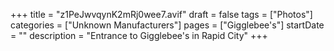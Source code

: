 +++
title = "z1PeJwvqynK2mRj0wee7.avif"
draft = false
tags = ["Photos"]
categories = ["Unknown Manufacturers"]
pages = ["Gigglebee's"]
startDate = ""
description = "Entrance to Gigglebee's in Rapid City"
+++

